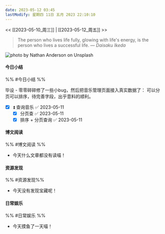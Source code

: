 ```yaml
---
date: 2023-05-12 03:45
lastModify: 星期四 11日 五月 2023 22:10:10
---
```


<< [[2023-05-10_周三]] | [[2023-05-12_周五]] >>

> The person who lives life fully, glowing with life's energy, is the person who lives a successful life.
> — <cite>Daisaku Ikeda</cite>

![photo by Nathan Anderson on Unsplash](https://images.unsplash.com/photo-1500531279542-fc8490c8ea4d?crop=entropy&cs=srgb&fm=jpg&ixid=M3wzNjM5Nzd8MHwxfHJhbmRvbXx8fHx8fHx8fDE2ODM4MzQzMTB8&ixlib=rb-4.0.3&q=85&w=200&h=200)

#### 今日小结
%% #今日小结 %%

毕设 - 零零碎碎修了一些小bug，然后把音乐管理页面接入真实数据了：
可以分页可以排序，待完善字段，出乎意料的顺利。

- [x] ⏫ 查询音乐 ✅ 2023-05-11
    - [x] 分页查 ✅ 2023-05-11
    - [x] 排序 + 分页查询 ✅ 2023-05-11

#### 博文阅读
%% #博文阅读 %%

- 今天什么文章都没有读喵！

#### 资源发现
%% #资源发现%%

- 今天没有发现宝藏呢！

#### 日常娱乐
%% #日常娱乐 %%

- 今天摸鱼了一天喵！

